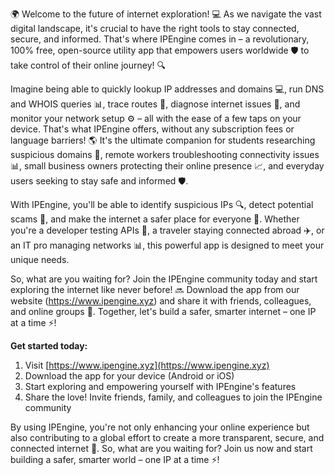 🌍 Welcome to the future of internet exploration! 💻 As we navigate the vast digital landscape, it's crucial to have the right tools to stay connected, secure, and informed. That's where IPEngine comes in – a revolutionary, 100% free, open-source utility app that empowers users worldwide 🛡️ to take control of their online journey! 🔍

Imagine being able to quickly lookup IP addresses and domains 💻, run DNS and WHOIS queries 📊, trace routes 🔗, diagnose internet issues 👀, and monitor your network setup ⚙️ – all with the ease of a few taps on your device. That's what IPEngine offers, without any subscription fees or language barriers! 🌎 It's the ultimate companion for students researching suspicious domains 💸, remote workers troubleshooting connectivity issues 📊, small business owners protecting their online presence 📈, and everyday users seeking to stay safe and informed 🛡️.

With IPEngine, you'll be able to identify suspicious IPs 🔍, detect potential scams 🚨, and make the internet a safer place for everyone 💪. Whether you're a developer testing APIs 🤖, a traveler staying connected abroad ✈️, or an IT pro managing networks 📊, this powerful app is designed to meet your unique needs.

So, what are you waiting for? Join the IPEngine community today and start exploring the internet like never before! 🔜 Download the app from our website (https://www.ipengine.xyz) and share it with friends, colleagues, and online groups 🤝. Together, let's build a safer, smarter internet – one IP at a time ⚡️!

**Get started today:**

1. Visit [https://www.ipengine.xyz](https://www.ipengine.xyz)
2. Download the app for your device (Android or iOS)
3. Start exploring and empowering yourself with IPEngine's features
4. Share the love! Invite friends, family, and colleagues to join the IPEngine community

By using IPEngine, you're not only enhancing your online experience but also contributing to a global effort to create a more transparent, secure, and connected internet 🌟. So, what are you waiting for? Join us now and start building a safer, smarter world – one IP at a time ⚡️!